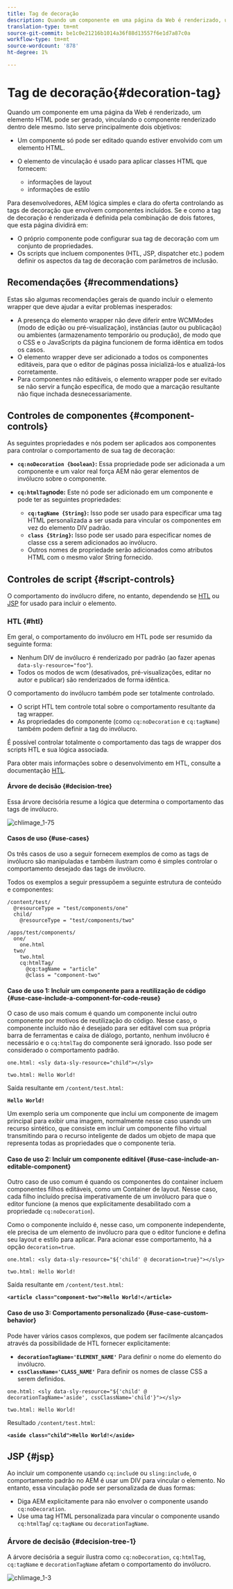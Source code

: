 ```yaml
---
title: Tag de decoração
description: Quando um componente em uma página da Web é renderizado, um elemento HTML pode ser gerado, vinculando o componente renderizado dentro dele mesmo. Para desenvolvedores, AEM lógica simples e clara do oferta controlando as tags de decoração que envolvem componentes incluídos.
translation-type: tm+mt
source-git-commit: be1c0e21216b1014a36f88d13557f6e1d7a87c0a
workflow-type: tm+mt
source-wordcount: '878'
ht-degree: 1%

---
```



# Tag de decoração{#decoration-tag}

Quando um componente em uma página da Web é renderizado, um elemento HTML pode ser gerado, vinculando o componente renderizado dentro dele mesmo. Isto serve principalmente dois objetivos:

* Um componente só pode ser editado quando estiver envolvido com um elemento HTML.
* O elemento de vinculação é usado para aplicar classes HTML que fornecem:

   * informações de layout
   * informações de estilo

Para desenvolvedores, AEM lógica simples e clara do oferta controlando as tags de decoração que envolvem componentes incluídos. Se e como a tag de decoração é renderizada é definida pela combinação de dois fatores, que esta página dividirá em:

* O próprio componente pode configurar sua tag de decoração com um conjunto de propriedades.
* Os scripts que incluem componentes (HTL, JSP, dispatcher etc.) podem definir os aspectos da tag de decoração com parâmetros de inclusão.

## Recomendações {#recommendations}

Estas são algumas recomendações gerais de quando incluir o elemento wrapper que deve ajudar a evitar problemas inesperados:

* A presença do elemento wrapper não deve diferir entre WCMModes (modo de edição ou pré-visualização), instâncias (autor ou publicação) ou ambientes (armazenamento temporário ou produção), de modo que o CSS e o JavaScripts da página funcionem de forma idêntica em todos os casos.
* O elemento wrapper deve ser adicionado a todos os componentes editáveis, para que o editor de páginas possa inicializá-los e atualizá-los corretamente.
* Para componentes não editáveis, o elemento wrapper pode ser evitado se não servir a função específica, de modo que a marcação resultante não fique inchada desnecessariamente.

## Controles de componentes {#component-controls}

As seguintes propriedades e nós podem ser aplicados aos componentes para controlar o comportamento de sua tag de decoração:

* **`cq:noDecoration {boolean}`:** Essa propriedade pode ser adicionada a um componente e um valor real força AEM não gerar elementos de invólucro sobre o componente.

* **`cq:htmlTag`node:** Este nó pode ser adicionado em um componente e pode ter as seguintes propriedades:

   * **`cq:tagName {String}`:** Isso pode ser usado para especificar uma tag HTML personalizada a ser usada para vincular os componentes em vez do elemento DIV padrão.
   * **`class {String}`:** Isso pode ser usado para especificar nomes de classe css a serem adicionados ao invólucro.
   * Outros nomes de propriedade serão adicionados como atributos HTML com o mesmo valor String fornecido.

## Controles de script {#script-controls}

O comportamento do invólucro difere, no entanto, dependendo se [HTL](/help/sites-developing/decoration-tag.md#htl) ou [JSP](/help/sites-developing/decoration-tag.md#jsp) for usado para incluir o elemento.

### HTL {#htl}

Em geral, o comportamento do invólucro em HTL pode ser resumido da seguinte forma:

* Nenhum DIV de invólucro é renderizado por padrão (ao fazer apenas `data-sly-resource="foo"`).
* Todos os modos de wcm (desativados, pré-visualizações, editar no autor e publicar) são renderizados de forma idêntica.

O comportamento do invólucro também pode ser totalmente controlado.

* O script HTL tem controle total sobre o comportamento resultante da tag wrapper.
* As propriedades do componente (como `cq:noDecoration` e `cq:tagName`) também podem definir a tag do invólucro.

É possível controlar totalmente o comportamento das tags de wrapper dos scripts HTL e sua lógica associada.

Para obter mais informações sobre o desenvolvimento em HTL, consulte a documentação [HTL](https://docs.adobe.com/content/help/pt-BR/experience-manager-htl/using/overview.html).

#### Árvore de decisão {#decision-tree}

Essa árvore decisória resume a lógica que determina o comportamento das tags de invólucro.

![chlimage_1-75](assets/chlimage_1-75a.png)

#### Casos de uso {#use-cases}

Os três casos de uso a seguir fornecem exemplos de como as tags de invólucro são manipuladas e também ilustram como é simples controlar o comportamento desejado das tags de invólucro.

Todos os exemplos a seguir pressupõem a seguinte estrutura de conteúdo e componentes:

```
/content/test/
  @resourceType = "test/components/one"
  child/
    @resourceType = "test/components/two"
```

```
/apps/test/components/
  one/
    one.html
  two/
    two.html
    cq:htmlTag/
      @cq:tagName = "article"
      @class = "component-two"
```

#### Caso de uso 1: Incluir um componente para a reutilização de código {#use-case-include-a-component-for-code-reuse}

O caso de uso mais comum é quando um componente inclui outro componente por motivos de reutilização do código. Nesse caso, o componente incluído não é desejado para ser editável com sua própria barra de ferramentas e caixa de diálogo, portanto, nenhum invólucro é necessário e o `cq:htmlTag` do componente será ignorado. Isso pode ser considerado o comportamento padrão.

`one.html: <sly data-sly-resource="child"></sly>`

`two.html: Hello World!`

Saída resultante em `/content/test.html`:

**`Hello World!`**

Um exemplo seria um componente que inclui um componente de imagem principal para exibir uma imagem, normalmente nesse caso usando um recurso sintético, que consiste em incluir um componente filho virtual transmitindo para o recurso inteligente de dados um objeto de mapa que representa todas as propriedades que o componente teria.

#### Caso de uso 2: Incluir um componente editável {#use-case-include-an-editable-component}

Outro caso de uso comum é quando os componentes do container incluem componentes filhos editáveis, como um Container de layout. Nesse caso, cada filho incluído precisa imperativamente de um invólucro para que o editor funcione (a menos que explicitamente desabilitado com a propriedade `cq:noDecoration`).

Como o componente incluído é, nesse caso, um componente independente, ele precisa de um elemento de invólucro para que o editor funcione e defina seu layout e estilo para aplicar. Para acionar esse comportamento, há a opção `decoration=true`.

`one.html: <sly data-sly-resource="${'child' @ decoration=true}"></sly>`

`two.html: Hello World!`

Saída resultante em `/content/test.html`:

**`<article class="component-two">Hello World!</article>`**

#### Caso de uso 3: Comportamento personalizado {#use-case-custom-behavior}

Pode haver vários casos complexos, que podem ser facilmente alcançados através da possibilidade de HTL fornecer explicitamente:

* **`decorationTagName='ELEMENT_NAME'`** Para definir o nome do elemento do invólucro.
* **`cssClassName='CLASS_NAME'`** Para definir os nomes de classe CSS a serem definidos.

`one.html: <sly data-sly-resource="${'child' @ decorationTagName='aside', cssClassName='child'}"></sly>`

`two.html: Hello World!`

Resultado `/content/test.html`:

**`<aside class="child">Hello World!</aside>`**

## JSP {#jsp}

Ao incluir um componente usando `cq:includ`e ou `sling:include`, o comportamento padrão no AEM é usar um DIV para vincular o elemento. No entanto, essa vinculação pode ser personalizada de duas formas:

* Diga AEM explicitamente para não envolver o componente usando `cq:noDecoration`.
* Use uma tag HTML personalizada para vincular o componente usando `cq:htmlTag`/ `cq:tagName` ou `decorationTagName`.

### Árvore de decisão {#decision-tree-1}

A árvore decisória a seguir ilustra como `cq:noDecoration`, `cq:htmlTag`, `cq:tagName` e `decorationTagName` afetam o comportamento do invólucro.

![chlimage_1-3](assets/chlimage_1-3a.jpeg)

